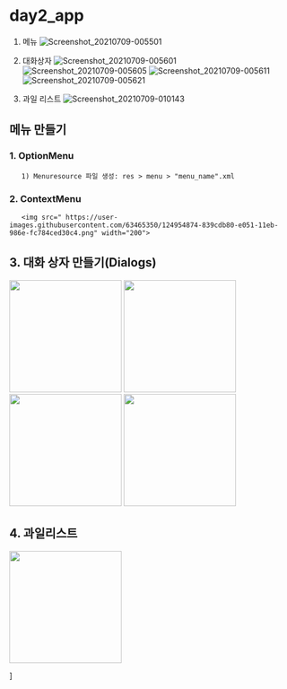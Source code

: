 # day2_app

1. 메뉴
![Screenshot_20210709-005501]()

2. 대화상자 
![Screenshot_20210709-005601]()
![Screenshot_20210709-005605]()
![Screenshot_20210709-005611]()
![Screenshot_20210709-005621]()

3. 과일 리스트 
![Screenshot_20210709-010143]()



## 메뉴 만들기

### 1. OptionMenu

       1) Menuresource 파일 생성: res > menu > "menu_name".xml

### 2. ContextMenu
       <img src=" https://user-images.githubusercontent.com/63465350/124954874-839cdb80-e051-11eb-986e-fc784ced30c4.png" width="200">
      


## 3. 대화 상자 만들기(Dialogs)
<img src="https://user-images.githubusercontent.com/63465350/124954954-99120580-e051-11eb-9bb4-efcc9c81e38e.png" width="200">
<img src="https://user-images.githubusercontent.com/63465350/124954967-9adbc900-e051-11eb-9675-6334ecf4fa25.png" width="200">
<img src="https://user-images.githubusercontent.com/63465350/124954971-9c0cf600-e051-11eb-8c17-bd5cb1139db5.png" width="200">
<img src="https://user-images.githubusercontent.com/63465350/124954977-9ca58c80-e051-11eb-86f8-f923cbc64f7f.png" width="200">

## 4. 과일리스트 

<img src="https://user-images.githubusercontent.com/63465350/124955000-a3340400-e051-11eb-96bb-e7eeb01e9547.png" width="200">

]
